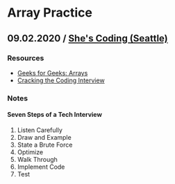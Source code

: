 # Array Practice
## 09.02.2020 / [She's Coding (Seattle)](https://www.meetup.com/shescoding-seattle)


### Resources
- [Geeks for Geeks: Arrays](https://www.geeksforgeeks.org/array-data-structure/)
- [Cracking the Coding Interview]()

### Notes
#### Seven Steps of a Tech Interview
1. Listen Carefully
2. Draw and Example
3. State a Brute Force
4. Optimize
5. Walk Through
6. Implement Code
7. Test